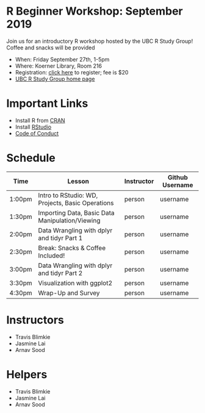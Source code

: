 # R Beginner Workshop: September 2019

Join us for an introductory R workshop hosted by the UBC R Study Group! Coffee and snacks will be provided

* When: Friday September 27th, 1-5pm
* Where: Koerner Library, Room 216
* Registration: [click here](https://www.eventbrite.ca/e/r-beginner-workshop-tickets-68936650377) to register; fee is $20
* [UBC R Study Group home page](https://ubc-r-study-group.github.io/studyGroup/)


# Important Links

* Install R from [CRAN](https://cran.r-project.org/)
* Install [RStudio](https://www.rstudio.com/)
* [Code of Conduct](https://docs.carpentries.org/topic_folders/policies/code-of-conduct.html)


# Schedule

| Time | Lesson | Instructor | Github Username |
|-----------|------------|---------|--------|
| 1:00pm | Intro to RStudio: WD, Projects, Basic Operations | person | username |
| 1:30pm | Importing Data, Basic Data Manipulation/Viewing | person | username |
| 2:00pm | Data Wrangling with dplyr and tidyr Part 1| person | username |
| 2:30pm | Break: Snacks & Coffee Included! | person | username |
| 3:00pm | Data Wrangling with dplyr and tidyr Part 2 | person | username |
| 3:30pm | Visualization with ggplot2 | person | username |
| 4:30pm | Wrap-Up and Survey | person | username |


# Instructors

* Travis Blimkie
* Jasmine Lai
* Arnav Sood


# Helpers

* Travis Blimkie
* Jasmine Lai
* Arnav Sood

